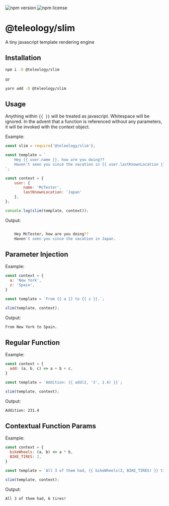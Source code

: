 ![npm version](https://img.shields.io/npm/v/@teleology/slim.svg) ![npm license](https://img.shields.io/npm/l/@teleology/slim.svg)
# @teleology/slim 

A tiny javascript template rendering engine


## Installation

```sh
npm i -D @teleology/slim
```
or
```sh
yarn add -D @teleology/slim
```

## Usage

Anything within `{{ }}` will be treated as javascript. Whitespace will be ignored. In the advent that a function is referenced without any parameters, it will be invoked with the context object.

Example:
```javascript
const slim = require('@teleology/slim');

const template = `
    Hey {{ user.name }}, how are you doing?? 
    Haven't seen you since the vacation in {{ user.lastKnownLocation }}.
`;

const context = {
    user: {
        name: 'McTester',
        lastKnownLocation: 'Japan'
    },
};

console.log(slim(template, context));
```

Output:
```bash

    Hey McTester, how are you doing?? 
    Haven't seen you since the vacation in Japan.

```

## Parameter Injection

Example:
```javascript
const context = {
  a: 'New York',
  z: 'Spain',
}

const template = `From {{ a }} to {{ z }}.`;

slim(template, context); 
```

Output:
```bash
From New York to Spain.
```

## Regular Function

Example:
```javascript
const context = {
  add: (a, b, c) => a + b + c,
}

const template = `Addition: {{ add(2, '3', 1.4) }}`;

slim(template, context); 
```

Output:
```bash
Addition: 231.4
```

## Contextual Function Params

Example:
```javascript
const context = {
  bikeWheels: (a, b) => a * b,
  BIKE_TIRES: 2,
}

const template = `All 3 of them had, {{ bikeWheels(3, BIKE_TIRES) }} tires!`;

slim(template, context); 
```

Output:
```bash
All 3 of them had, 6 tires!
```